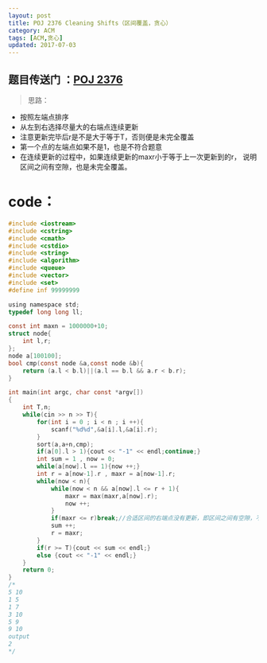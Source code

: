 ```yaml
---
layout: post
title: POJ 2376 Cleaning Shifts（区间覆盖，贪心）
category: ACM
tags: [ACM,贪心]
updated: 2017-07-03
---
```


## 题目传送门 ：[POJ 2376](http://poj.org/problem?id=2376)
>思路：
* 按照左端点排序
* 从左到右选择尽量大的右端点连续更新
* 注意更新完毕后r是不是大于等于T，否则便是未完全覆盖
* 第一个点的左端点如果不是1，也是不符合题意
* 在连续更新的过程中，如果连续更新的maxr小于等于上一次更新到的r，
说明区间之间有空隙，也是未完全覆盖。

<!--more-->
# code：
```c
#include <iostream>
#include <cstring>
#include <cmath>
#include <cstdio>
#include <string>
#include <algorithm>
#include <queue>
#include <vector>
#include <set>
#define inf 99999999

using namespace std;
typedef long long ll;

const int maxn = 1000000+10;
struct node{
    int l,r;
};
node a[100100];
bool cmp(const node &a,const node &b){
    return (a.l < b.l)||(a.l == b.l && a.r < b.r);
}

int main(int argc, char const *argv[])
{
    int T,n;
    while(cin >> n >> T){
        for(int i = 0 ; i < n ; i ++){
            scanf("%d%d",&a[i].l,&a[i].r);
        }
        sort(a,a+n,cmp);
        if(a[0].l > 1){cout << "-1" << endl;continue;}
        int sum = 1 , now = 0;
        while(a[now].l == 1){now ++;}
        int r = a[now-1].r , maxr = a[now-1].r;
        while(now < n){
            while(now < n && a[now].l <= r + 1){
                maxr = max(maxr,a[now].r);
                now ++;
            }
            if(maxr <= r)break;//合适区间的右端点没有更新，即区间之间有空隙，不符合要求。
            sum ++;
            r = maxr;
        }
        if(r >= T){cout << sum << endl;}
        else {cout << "-1" << endl;}
    }
    return 0;
}
/*  
5 10
1 5
1 7
3 10
5 9
9 10
output
2
*/
```

